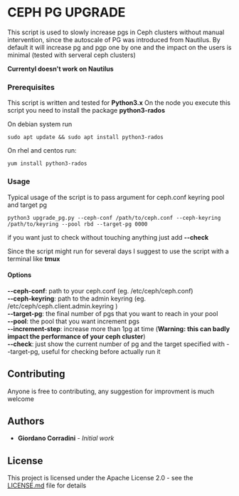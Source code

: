 
# CEPH PG UPGRADE

This script is used to slowly increase pgs in Ceph clusters without manual intervention, since the autoscale of PG was introduced from Nautilus.
By default it will increase pg and pgp one by one and the impact on the users is minimal (tested with serveral ceph clusters)

**Currentyl doesn't work on Nautilus**

### Prerequisites

This script is written and tested for **Python3.x**
On the node you execute this script you need to install the package **python3-rados**

On debian system run
```
sudo apt update && sudo apt install python3-rados
```

On rhel and centos run:
```
yum install python3-rados
```

### Usage


Typical usage of the script is to pass argument for ceph.conf keyring pool and target pg

```
python3 upgrade_pg.py --ceph-conf /path/to/ceph.conf --ceph-keyring /path/to/keyring --pool rbd --target-pg 0000
```

if you want just to check without touching anything just add **--check**

Since the script might run for several days I suggest to use the script with a terminal like **tmux**

#### Options ####

**--ceph-conf**: path to your ceph.conf (eg. /etc/ceph/ceph.conf)  <br/>
**--ceph-keyring**: path to the admin keyring (eg. /etc/ceph/ceph.client.admin.keyring ) <br/>
**--target-pg**: the final number of pgs that you want to reach in your pool <br/>
**--pool**: the pool that you want increment pgs <br/>
**--increment-step**: increase more than 1pg at time (**Warning: this can badly impact the performance of your ceph cluster**) <br/>
**--check**: just show the current number of pg and the target specified with --target-pg, useful for checking before actually run it <br/>



## Contributing

Anyone is free to contributing, any suggestion for improvment is much welcome



## Authors

* **Giordano Corradini** - *Initial work*


## License

This project is licensed under the Apache License 2.0 - see the [LICENSE.md](LICENSE.md) file for details

